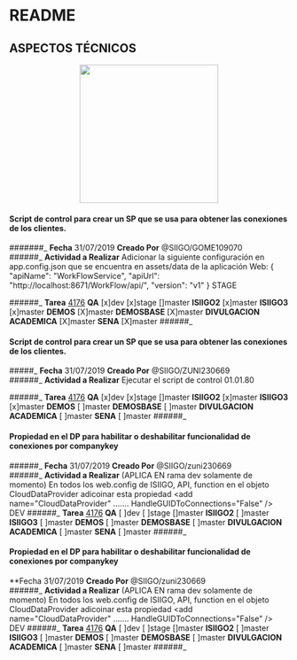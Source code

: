 # README
## ASPECTOS TÉCNICOS

<p align="center"><img src="https://siigonube.siigo.com/ISIIGO/Images/Portals/Siigo-Contador-Nube-Logo.png" width="250"></p>

#### Script de control para crear un SP que se usa para obtener las conexiones de los clientes.
#######_
**Fecha**					31/07/2019
**Creado Por**				@SIIGO/GOME109070				
######_
**Actividad a Realizar**	Adicionar la siguiente configuración en app.config.json que se encuentra en assets/data de la aplicación Web:
  {
    "apiName": "WorkFlowService",
    "apiUrl": "http://localhost:8671/WorkFlow/api/",
    "version": "v1"
  }
STAGE

######_
**Tarea**					[4176](https://dev.azure.com/SiigoDevOps/Siigo/_workitems/edit/4716)
**QA** 						[x]dev [x]stage []master
**ISIIGO2** 				[x]master
**ISIIGO3** 				[x]master
**DEMOS** 					[X]master
**DEMOSBASE** 				[X]master
**DIVULGACION ACADEMICA**	[X]master
**SENA**	 				[X]master
######_


#### Script de control para crear un SP que se usa para obtener las conexiones de los clientes.
#####_
**Fecha**					31/07/2019
**Creado Por**				@SIIGO/ZUNI230669				
######_
**Actividad a Realizar**	Ejecutar el script de control 01.01.80

######_
**Tarea**					[4176](https://dev.azure.com/SiigoDevOps/Siigo/_workitems/edit/4716)
**QA** 						[x]dev [x]stage []master
**ISIIGO2** 				[x]master
**ISIIGO3** 				[x]master
**DEMOS** 					[ ]master
**DEMOSBASE** 				[ ]master
**DIVULGACION ACADEMICA**	[ ]master
**SENA**	 				[ ]master
######_


#### Propiedad en el DP para habilitar o deshabilitar funcionalidad de conexiones por companykey
######_
**Fecha**					31/07/2019
**Creado Por**				@SIIGO/zuni230669				
######_
**Actividad a Realizar**	(APLICA EN rama dev solamente de momento)
							En todos los web.config de ISIIGO, API, function en el objeto CloudDataProvider adicoinar esta propiedad
							<add name="CloudDataProvider" .......  HandleGUIDToConnections="False" />
							DEV
######_
**Tarea**					[4176](https://dev.azure.com/SiigoDevOps/Siigo/_workitems/edit/4716)
**QA** 						[ ]dev [ ]stage []master
**ISIIGO2** 				[ ]master
**ISIIGO3** 				[ ]master
**DEMOS** 					[ ]master
**DEMOSBASE** 				[ ]master
**DIVULGACION ACADEMICA**	[ ]master
**SENA**	 				[ ]master
######_



#### Propiedad en el DP para habilitar o deshabilitar funcionalidad de conexiones por companykey
**Fecha					31/07/2019
**Creado Por**				@SIIGO/zuni230669				
######_
**Actividad a Realizar**	(APLICA EN rama dev solamente de momento)
							En todos los web.config de ISIIGO, API, function en el objeto CloudDataProvider adicoinar esta propiedad
							<add name="CloudDataProvider" .......  HandleGUIDToConnections="False" />
							DEV
######_
**Tarea**					[4176](https://dev.azure.com/SiigoDevOps/Siigo/_workitems/edit/4716)
**QA** 						[ ]dev [ ]stage []master
**ISIIGO2** 				[ ]master
**ISIIGO3** 				[ ]master
**DEMOS** 					[ ]master
**DEMOSBASE** 				[ ]master
**DIVULGACION ACADEMICA**	[ ]master
**SENA**	 				[ ]master
######_


